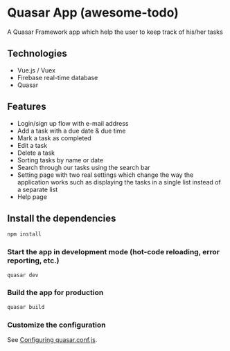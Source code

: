 # Quasar App (awesome-todo)

A Quasar Framework app which help the user to keep track of his/her tasks

## Technologies

- Vue.js / Vuex
- Firebase real-time database
- Quasar

## Features
- Login/sign up flow with e-mail address
- Add a task with a due date & due time
- Mark a task as completed
- Edit a task
- Delete a task
- Sorting tasks by name or date
- Search through our tasks using the search bar
- Setting page with two real settings which change the way the application works such as displaying the tasks in a single list instead of a separate list
- Help page


## Install the dependencies
```bash
npm install
```

### Start the app in development mode (hot-code reloading, error reporting, etc.)
```bash
quasar dev
```


### Build the app for production
```bash
quasar build
```

### Customize the configuration
See [Configuring quasar.conf.js](https://quasar.dev/quasar-cli/quasar-conf-js).
